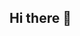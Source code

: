 ## Hi there 👋

<!--
**hyunurj/hyunurj** is a ✨ _special_ ✨ repository because its `README.md` (this file) appears on your GitHub profile.

Here are some ideas to get you started:
My name is Ryan. I'm studying AI.
- 🔭 I’m currently working on ...
- 🌱 I’m currently learning ...
- 👯 I’m looking to collaborate on ...
- 🤔 I’m looking for help with ...
- 💬 Ask me about ...
- 📫 How to reach me: ...
- 😄 Pronouns: ...
- ⚡ Fun fact: ...
-->
